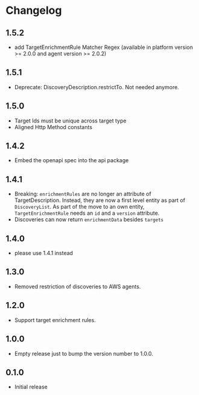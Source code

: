 # Changelog

## 1.5.2
- add TargetEnrichmentRule Matcher Regex (available in platform version >= 2.0.0 and agent version >= 2.0.2)

## 1.5.1
- Deprecate: DiscoveryDescription.restrictTo. Not needed anymore.

## 1.5.0
- Target Ids must be unique across target type
- Aligned Http Method constants

## 1.4.2
- Embed the openapi spec into the api package

## 1.4.1
- Breaking: `enrichmentRules` are no longer an attribute of TargetDescription. Instead, they are now a first level entity as part of `DiscoveryList`. As part of the move to an own entity, `TargetEnrichmentRule` needs an `id` and a `version` attribute.
- Discoveries can now return `enrichmentData` besides `targets`

## 1.4.0

- please use 1.4.1 instead

## 1.3.0

- Removed restriction of discoveries to AWS agents.

## 1.2.0

- Support target enrichment rules.

## 1.0.0

 - Empty release just to bump the version number to 1.0.0.

## 0.1.0

 - Initial release
